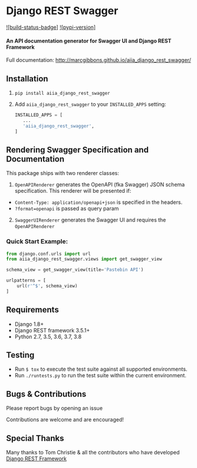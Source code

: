 # Django REST Swagger

[![build-status-badge]][build-status]
[![pypi-version]][pypi]



#### An API documentation generator for Swagger UI and Django REST Framework

Full documentation: http://marcgibbons.github.io/aiia_django_rest_swagger/


## Installation

1. `pip install aiia_django_rest_swagger`

2. Add `aiia_django_rest_swagger` to your `INSTALLED_APPS` setting:

    ```python
   INSTALLED_APPS = [
       ...
       'aiia_django_rest_swagger',
   ]
   ```

## Rendering Swagger Specification and Documentation

This package ships with two renderer classes:

1. `OpenAPIRenderer` generates the OpenAPI (fka Swagger) JSON schema specification. This renderer will be presented if:
  -  `Content-Type: application/openapi+json` is specified in the headers.
  - `?format=openapi` is passed as query param
2. `SwaggerUIRenderer` generates the Swagger UI and requires the `OpenAPIRenderer`


### Quick Start Example:
```python
from django.conf.urls import url
from aiia_django_rest_swagger.views import get_swagger_view

schema_view = get_swagger_view(title='Pastebin API')

urlpatterns = [
    url(r'^$', schema_view)
]
```

## Requirements
* Django 1.8+
* Django REST framework 3.5.1+
* Python 2.7, 3.5, 3.6, 3.7, 3.8


## Testing

- Run `$ tox` to execute the test suite against all supported environments.
- Run `./runtests.py` to run the test suite within the current environment.

## Bugs & Contributions
Please report bugs by opening an issue

Contributions are welcome and are encouraged!

## Special Thanks
Many thanks to Tom Christie & all the contributors who have developed [Django REST Framework](http://django-rest-framework.org/)

[build-status]: https://travis-ci.org/marcgibbons/aiia_django_rest_swagger
[pypi]: https://pypi.python.org/pypi/aiia_django_rest_swagger
[license]: https://pypi.python.org/pypi/aiia_django_rest_swagger/
[docs-badge]: https://readthedocs.io/projects/aiia_django_rest_swagger/badge/
[docs]: http://aiia_django_rest_swagger.readthedocs.io/